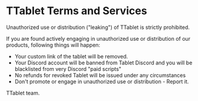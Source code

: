 # TTablet Terms and Services

Unauthorized use or distribution ("leaking") of TTablet is strictly prohibited.

If you are found actively engaging in unauthorized use or distribution of our products, following things will happen:

- Your custom link of the tablet will be removed.
- Your Discord account will be banned from Tablet Discord and you will be blacklisted from very Discord "paid scripts"
- No refunds for revoked Tablet will be issued under any circumstances
- Don't promote or engage in unauthorized use or distribution - Report it.

TTablet team.

